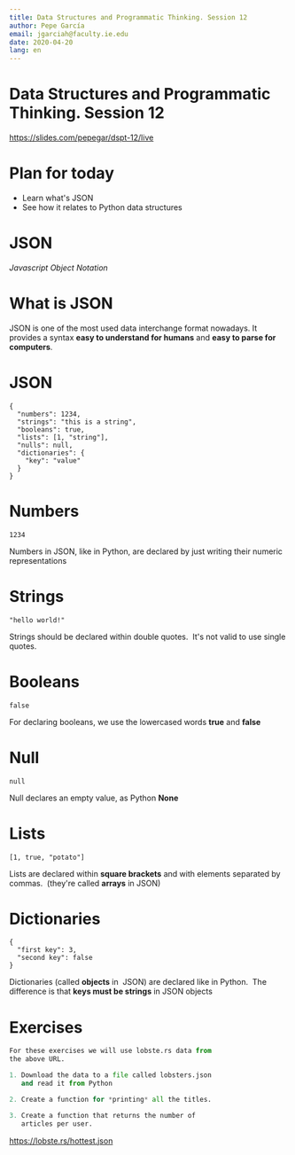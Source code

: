 ```yaml
---
title: Data Structures and Programmatic Thinking. Session 12
author: Pepe García
email: jgarciah@faculty.ie.edu
date: 2020-04-20
lang: en
---
```


Data Structures and Programmatic Thinking. Session 12
=====================================================

https://slides.com/pepegar/dspt-12/live

Plan for today
==============

-   Learn what\'s JSON
-   See how it relates to Python data structures

JSON
====

*Javascript Object Notation*


What is JSON
============

JSON is one of the most used data interchange format nowadays. It
provides a syntax **easy to understand for humans** and **easy to parse
for computers**.

JSON
====

``` {.json}
{
  "numbers": 1234,
  "strings": "this is a string",
  "booleans": true,
  "lists": [1, "string"],
  "nulls": null,
  "dictionaries": {
    "key": "value"
  }
}
```

Numbers
=======

``` {.json}
1234
```

Numbers in JSON, like in Python, are declared by just writing their
numeric representations

Strings
=======

``` {.json}
"hello world!"
```

Strings should be declared within double quotes.  It\'s not valid to use
single quotes.

Booleans
========

``` {.json}
false
```

For declaring booleans, we use the lowercased words **true** and
**false**

Null
====

``` {.json}
null
```

Null declares an empty value, as Python **None**

Lists
=====

``` {.json}
[1, true, "potato"]
```

Lists are declared within **square brackets** and with elements
separated by commas.  (they\'re called **arrays** in JSON)

Dictionaries
============

``` {.json}
{
  "first key": 3,
  "second key": false
}
```

Dictionaries (called **objects** in  JSON) are declared like in Python. 
The difference is that **keys must be strings** in JSON objects

Exercises
=========

```python
For these exercises we will use lobste.rs data from
the above URL.

1. Download the data to a file called lobsters.json
   and read it from Python

2. Create a function for *printing* all the titles.

3. Create a function that returns the number of
   articles per user.
```

https://lobste.rs/hottest.json
